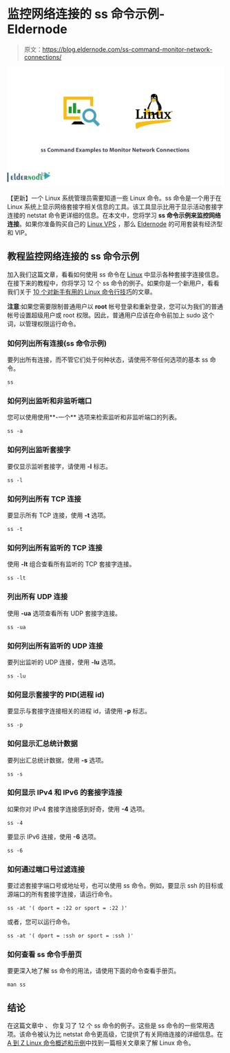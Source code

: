 # 监控网络连接的 ss 命令示例- Eldernode

> 原文：<https://blog.eldernode.com/ss-command-monitor-network-connections/>

![ss Command Examples to Monitor Network Connections](img/802dd12522d204e8191d761a3261bb98.png)

【更新】一个 Linux 系统管理员需要知道一些 Linux 命令。ss 命令是一个用于在 Linux 系统上显示网络套接字相关信息的工具。该工具显示比用于显示活动套接字连接的 netstat 命令更详细的信息。在本文中，您将学习 **ss 命令示例来监控网络连接**。如果你准备购买自己的 [Linux VPS](https://eldernode.com/linux-vps/) ，那么 [Eldernode](https://eldernode.com/) 的可用套装有经济型和 VIP。

## 教程监控网络连接的 ss 命令示例

加入我们这篇文章，看看如何使用 ss 命令在 [Linux](https://blog.eldernode.com/tag/linux/) 中显示各种套接字连接信息。在接下来的教程中，你将学习 12 个 ss 命令的例子。如果你是一个新用户，看看我们关于 [10 个对新手有用的 Linux 命令行技巧](https://blog.eldernode.com/linux-command-tricks-newbies/)的文章。

**注意**:如果您需要限制普通用户以 **root** 帐号登录和重新登录，您可以为我们的普通帐号设置超级用户或 root 权限。因此，普通用户应该在命令前加上 sudo 这个词，以管理权限运行命令。

### **如何列出所有连接(ss 命令示例)**

要列出所有连接，而不管它们处于何种状态，请使用不带任何选项的基本 ss 命令。

```
ss 
```

### **如何列出监听和非监听端口**

您可以使用使用**-一个** 选项来检索监听和非监听端口的列表。

```
ss -a
```

### **如何列出监听套接字**

要仅显示监听套接字，请使用 **-l** 标志。

```
ss -l 
```

### **如何列出所有 TCP 连接**

要显示所有 TCP 连接，使用 **-t** 选项。

```
ss -t 
```

### **如何列出所有监听的 TCP 连接**

使用 **-lt** 组合查看所有监听的 TCP 套接字连接。

```
ss -lt 
```

### **列出所有 UDP 连接**

使用 **-ua** 选项查看所有 UDP 套接字连接。

```
ss -ua 
```

### **如何列出所有监听的 UDP 连接**

要列出监听的 UDP 连接，使用 **-lu** 选项。

```
ss -lu 
```

### **如何显示套接字的 PID(进程 id)**

要显示与套接字连接相关的进程 id，请使用 **-p** 标志。

```
ss -p 
```

### **如何显示汇总统计数据**

要列出汇总统计数据，使用 **-s** 选项。

```
ss -s 
```

### **如何显示 IPv4 和 IPv6 的套接字连接**

如果你对 IPv4 套接字连接感到好奇，使用 **-4** 选项。

```
ss -4 
```

要显示 IPv6 连接，使用 **-6** 选项。

```
ss -6 
```

### **如何通过端口号过滤连接**

要过滤套接字端口号或地址号，也可以使用 ss 命令。例如，要显示 ssh 的目标或源端口的所有套接字连接，请运行命令。

```
ss -at '( dport = :22 or sport = :22 )' 
```

或者，您可以运行命令。

```
ss -at '( dport = :ssh or sport = :ssh )'
```

### **如何查看 ss 命令手册页**

要更深入地了解 ss 命令的用法，请使用下面的命令查看手册页。

```
man ss
```

## 结论

在这篇文章中 、 你复习了 12 个 ss 命令的例子。这些是 ss 命令的一些常用选项。该命令被认为比 netstat 命令更高级，它提供了有关网络连接的详细信息。在 [A 到 Z Linux 命令概述和示例](https://blog.eldernode.com/linux-commands-with-examples/)中找到一篇相关文章来了解 Linux 命令。